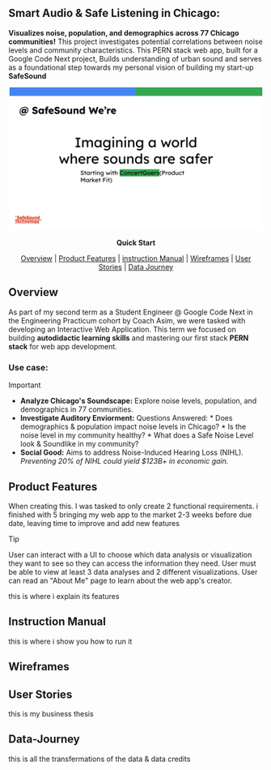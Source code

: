 ## Smart Audio & Safe Listening in Chicago:

**Visualizes noise, population, and demographics across 77 Chicago communities!**
This project investigates potential correlations between noise levels and community characteristics. This PERN stack web app, built for a Google Code Next project, Builds understanding of urban sound and serves as a foundational step towards my personal vision of building my start-up **SafeSound**


<div align="center">

<a> <img src="assets/Copy of SafeSound_Vision.svg" alt="drawing" width="500" />
</a>

**Quick Start**

[Overview](#Overview) | [Product Features](#Product-Features) | [instruction Manual](#instruction-manual) | [Wireframes](#Wireframes) | [User Stories](#User-Stories) | [Data Journey](#Data-Journey)

</div>


[//]: # (> 1. [Overview]&#40;#Overview&#41;)

[//]: # (> 1. [Product Features]&#40;#Product-Features&#41;)

[//]: # (> 2. [instruction Manual]&#40;#instruction-manual&#41;)

[//]: # (> 1. [Wireframes]&#40;#Wireframes&#41;)

[//]: # (> 1. [User Stories]&#40;#User-Stories&#41;)

[//]: # (>1. [Data Journey]&#40;#Data-Journey&#41;)

## Overview  

As part of my second term as a Student Engineer @ Google Code Next in the Engineering Practicum cohort by Coach Asim, we were tasked with developing an Interactive Web Application. This term we focused on building **autodidactic learning skills** and mastering our first stack **PERN stack** for web app development.

### Use case:
> [!IMPORTANT]
> *   **Analyze Chicago's Soundscape:** Explore noise levels, population, and demographics in 77 communities.
> *   **Investigate Auditory Enviorment:** Questions Answered:
    *   Does demographics & population impact noise levels in Chicago?
    *   Is the noise level in my community healthy?
    *   What does a Safe Noise Level look & Soundlike in my community?
> *   **Social Good:** Aims to address Noise-Induced Hearing Loss (NIHL).
  *Preventing 20% of NIHL could yield $123B+ in economic gain.*

## Product Features

When creating this. I was tasked to only create 2 functional requirements. i finished with 5 bringing my web app to the market 2-3 weeks before due date, leaving time to improve and add new features

>[!TIP]
> User can interact with a UI to choose which data analysis or visualization they want to see so they can access the information they need.
> User must be able to view at least 3 data analyses and 2 different visualizations.
> User can read an "About Me" page to learn about the web app's creator.



this is where i explain its features

## Instruction Manual

this is where i show you how to run it

## Wireframes

## User Stories

this is my business thesis

## Data-Journey

this is all the transfermations of the data & data credits

